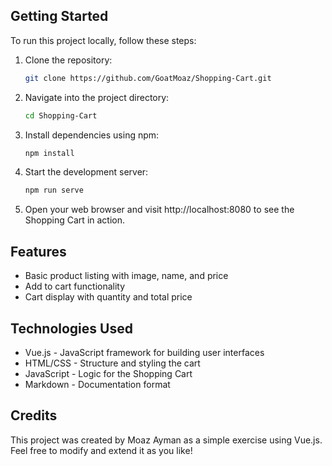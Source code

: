 ## Getting Started
To run this project locally, follow these steps:
1. Clone the repository:
    ```bash
    git clone https://github.com/GoatMoaz/Shopping-Cart.git
    ```
2. Navigate into the project directory:
    ```bash
    cd Shopping-Cart
    ```
3. Install dependencies using npm:
    ```bash
    npm install
    ```
4. Start the development server:
    ```bash
    npm run serve
    ```
5. Open your web browser and visit http://localhost:8080 to see the Shopping Cart in action.

## Features
- Basic product listing with image, name, and price
- Add to cart functionality
- Cart display with quantity and total price

## Technologies Used
* Vue.js - JavaScript framework for building user interfaces
* HTML/CSS - Structure and styling the cart
* JavaScript - Logic for the Shopping Cart
* Markdown - Documentation format

## Credits
This project was created by Moaz Ayman as a simple exercise using Vue.js. Feel free to modify and extend it as you like!
